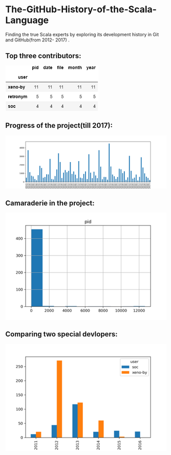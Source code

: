 # The-GitHub-History-of-the-Scala-Language
Finding the true Scala experts by exploring its development history in Git and GitHub(from 2012- 2017) .

## Top three contributors:
![top3](img/df_fig01.png)

## Progress of the project(till 2017):
![continutity](img/figure_1.png)

## Camaraderie in the project:
![camaraderie](img/figure_2.png)

## Comparing two special devlopers:
![special](img/figure_3.png)

